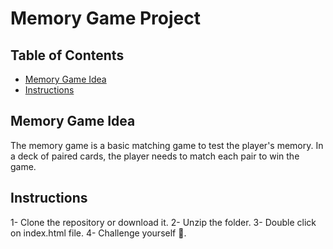 # Memory Game Project

## Table of Contents

* [Memory Game Idea](#Memory-Game-Idea)
* [Instructions](#instructions)

## Memory Game Idea

The memory game is a basic matching game to test the player's memory. In a deck of paired cards, the player needs to match each pair to win the game.

## Instructions

1- Clone the repository or download it.
2- Unzip the folder.
3- Double click on index.html file.
4- Challenge yourself 🎉.



